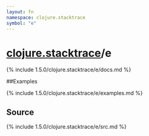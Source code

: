 ```yaml
---
layout: fn
namespace: clojure.stacktrace
symbol: "e"
---
```


# [clojure.stacktrace](../)/e

{% include 1.5.0/clojure.stacktrace/e/docs.md %}

##Examples

{% include 1.5.0/clojure.stacktrace/e/examples.md %}
## Source
{% include 1.5.0/clojure.stacktrace/e/src.md %}

